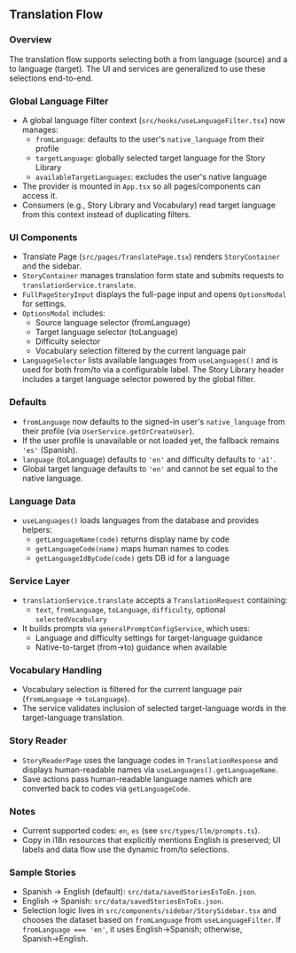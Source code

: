 ## Translation Flow

### Overview

The translation flow supports selecting both a from language (source) and a to language (target). The UI and services are generalized to use these selections end-to-end.

### Global Language Filter

- A global language filter context (`src/hooks/useLanguageFilter.tsx`) now manages:
  - `fromLanguage`: defaults to the user's `native_language` from their profile
  - `targetLanguage`: globally selected target language for the Story Library
  - `availableTargetLanguages`: excludes the user's native language
- The provider is mounted in `App.tsx` so all pages/components can access it.
- Consumers (e.g., Story Library and Vocabulary) read target language from this context instead of duplicating filters.

### UI Components

- Translate Page (`src/pages/TranslatePage.tsx`) renders `StoryContainer` and the sidebar.
- `StoryContainer` manages translation form state and submits requests to `translationService.translate`.
- `FullPageStoryInput` displays the full-page input and opens `OptionsModal` for settings.
- `OptionsModal` includes:
  - Source language selector (fromLanguage)
  - Target language selector (toLanguage)
  - Difficulty selector
  - Vocabulary selection filtered by the current language pair
- `LanguageSelector` lists available languages from `useLanguages()` and is used for both from/to via a configurable label. The Story Library header includes a target language selector powered by the global filter.

### Defaults

- `fromLanguage` now defaults to the signed-in user's `native_language` from their profile (via `UserService.getOrCreateUser`).
- If the user profile is unavailable or not loaded yet, the fallback remains `'es'` (Spanish).
- `language` (toLanguage) defaults to `'en'` and difficulty defaults to `'a1'`.
- Global target language defaults to `'en'` and cannot be set equal to the native language.

### Language Data

- `useLanguages()` loads languages from the database and provides helpers:
  - `getLanguageName(code)` returns display name by code
  - `getLanguageCode(name)` maps human names to codes
  - `getLanguageIdByCode(code)` gets DB id for a language

### Service Layer

- `translationService.translate` accepts a `TranslationRequest` containing:
  - `text`, `fromLanguage`, `toLanguage`, `difficulty`, optional `selectedVocabulary`
- It builds prompts via `generalPromptConfigService`, which uses:
  - Language and difficulty settings for target-language guidance
  - Native-to-target (from→to) guidance when available

### Vocabulary Handling

- Vocabulary selection is filtered for the current language pair (`fromLanguage` → `toLanguage`).
- The service validates inclusion of selected target-language words in the target-language translation.

### Story Reader

- `StoryReaderPage` uses the language codes in `TranslationResponse` and displays human-readable names via `useLanguages().getLanguageName`.
- Save actions pass human-readable language names which are converted back to codes via `getLanguageCode`.

### Notes

- Current supported codes: `en`, `es` (see `src/types/llm/prompts.ts`).
- Copy in i18n resources that explicitly mentions English is preserved; UI labels and data flow use the dynamic from/to selections.

### Sample Stories

- Spanish → English (default): `src/data/savedStoriesEsToEn.json`.
- English → Spanish: `src/data/savedStoriesEnToEs.json`.
- Selection logic lives in `src/components/sidebar/StorySidebar.tsx` and chooses the dataset based on `fromLanguage` from `useLanguageFilter`. If `fromLanguage === 'en'`, it uses English→Spanish; otherwise, Spanish→English.
